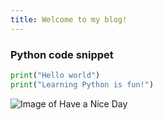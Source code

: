 ```yaml
---
title: Welcome to my blog!
---
```


### Python code snippet
```Python
print("Hello world")
print("Learning Python is fun!")
```
![Image of Have a Nice Day](https://thegiftcentral.com/cdn/shop/products/s7onlowy4dg4aet71cm90x54_1024x1024@2x.png?v=1588361821)
